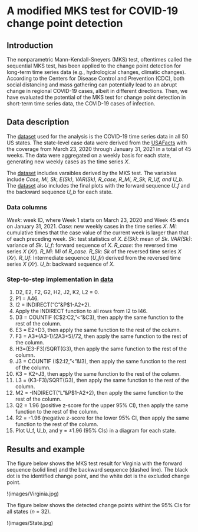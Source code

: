 # A modified MKS test for COVID-19 change point detection

## Introduction
The nonparametric Mann-Kendall-Sneyers (MKS) test, oftentimes called the sequential MKS test, has been applied to the change point detection for long-term time series data (e.g., hydrological changes, climatic changes). According to the Centers for Disease Control and Prevention (CDC), both social distancing and mass gathering can potentially lead to an abrupt change in regional COVID-19 cases, albeit in different directions. Then, we have evaluated the potential of the MKS test for change point detection in short-term time series data, the COVID-19 cases of infection. 

## Data description
The [dataset](Data.xlsx) used for the analysis is the COVID-19 time series data in all 50 US states. The state-level case data were derived from the [USAFacts](https://usafacts.org/data/) with the coverage from March 23, 2020 through January 31, 2021 in a total of 45 weeks. The data were aggregated on a weekly basis for each state, generating new weekly cases as the time series *X*.

The [dataset](Data.xlsx) includes varaibles derived by the MKS test. The variables include *Case, Mi, Sk, E(Sk), VAR(Sk), R_case, R_Mi, R_Sk, R_Uf, and U_b*. The [dataset](Data.xlsx) also includes the final plots with the forward sequence *U_f* and the backward sequence *U_b* for each state.

### Data columns
*Week*: week ID, where Week 1 starts on March 23, 2020 and Week 45 ends on January 31, 2021.
*Case*: new weekly cases in the time series *X*.
*Mi*: cumulative times that the case value of the current week is larger than that of each preceding week.
*Sk*: test statistics of *X*.
*E(Sk)*: mean of *Sk*.
*VAR(Sk)*: variance of *Sk*.
*U_f*: forward sequence of *X*.
*R_case*: the reversed time series *X* (*Xr*).
*R_Mi*: *Mi* of *R_case*.
*R_Sk*: *Sk* of the reversed time series *X* (*Xr*).
*R_Uf*: Intermediate sequence (*U_fr*) derived from the reversed time series *X* (*Xr*).
*U_b*: backward sequence of *X*.

### Step-to-step implementation in [data](Data.xlsx)
1. D2, E2, F2, G2, H2, J2, K2, L2 = 0.
2. P1 = A46.
3. I2 = INDIRECT(“C”&P$1-A2+2).
4. Apply the INDIRECT function to all rows from I2 to I46.
5. D3 = COUNTIF (C$2:C2,”<”&C3), then apply the same function to the rest of the column.
6. E3 = E2+D3, then apply the same function to the rest of the column.
7. F3 = A3*(A3-1)*(2*A3+5)/72, then apply the same function to the rest of the column.
8. H3=(E3-F3)/SQRT(G3), then apply the same function to the rest of the column.
9. J3 = COUNTIF (I$2:I2,”<”&I3), then apply the same function to the rest of the column.
10. K3 = K2+J3, then apply the same function to the rest of the column.
11. L3 = (K3-F3)/SQRT(G3), then apply the same function to the rest of the column.
12. M2 = -INDIRECT(“L”&P$1-A2+2), then apply the same function to the rest of the column.
13. Q2 = 1.96 (positive z-score for the upper 95% CI), then apply the same function to the rest of the column.
14. R2 = -1.96 (negative z-score for the lower 95% CI, then apply the same function to the rest of the column.
15. Plot U_f, U_b, and y = ±1.96 (95% CIs) in a diagram for each state.

## Results and example
The figure below shows the MKS test result for Virginia with the forward sequence (solid line) and the backward sequence (dashed line). The black dot is the identified change point, and the white dot is the excluded change point.

!(images/Virginia.jpg)

The figure below shows the detected change points withint the 95% CIs for all states (*n* = 32).

!(images/State.jpg)
